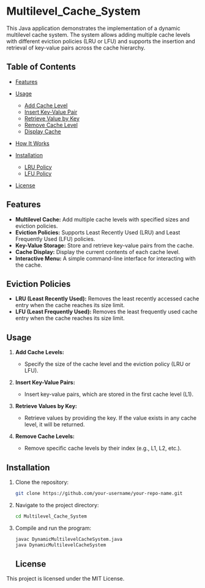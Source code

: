 # Multilevel_Cache_System
This Java application demonstrates the implementation of a dynamic multilevel cache system. The system allows adding multiple cache levels with different eviction policies (LRU or LFU) and supports the insertion and retrieval of key-value pairs across the cache hierarchy.

## Table of Contents
- [Features](#features)
- [Usage](#usage)
  - [Add Cache Level](#add-cache-level)
  - [Insert Key-Value Pair](#insert-key-value-pair)
  - [Retrieve Value by Key](#retrieve-value-by-key)
  - [Remove Cache Level](#remove-cache-level)
  - [Display Cache](#display-cache)
- [How It Works](#how-it-works)
- [Installation](#installation)
  - [LRU Policy](#lru-policy)
  - [LFU Policy](#lfu-policy)

- [License](#license)

## Features
- **Multilevel Cache:** Add multiple cache levels with specified sizes and eviction policies.
- **Eviction Policies:** Supports Least Recently Used (LRU) and Least Frequently Used (LFU) policies.
- **Key-Value Storage:** Store and retrieve key-value pairs from the cache.
- **Cache Display:** Display the current contents of each cache level.
- **Interactive Menu:** A simple command-line interface for interacting with the cache.

## Eviction Policies
- **LRU (Least Recently Used):** Removes the least recently accessed cache entry when the cache reaches its size limit.
- **LFU (Least Frequently Used):** Removes the least frequently used cache entry when the cache reaches its size limit.

## Usage

1. **Add Cache Levels:**
   - Specify the size of the cache level and the eviction policy (LRU or LFU).
   
2. **Insert Key-Value Pairs:**
   - Insert key-value pairs, which are stored in the first cache level (L1).
   
3. **Retrieve Values by Key:**
   - Retrieve values by providing the key. If the value exists in any cache level, it will be returned.
   
4. **Remove Cache Levels:**
   - Remove specific cache levels by their index (e.g., L1, L2, etc.).

## Installation

1. Clone the repository:

   ```bash
   git clone https://github.com/your-username/your-repo-name.git
   ```

2. Navigate to the project directory:

   ```bash
   cd Multilevel_Cache_System
   ```

3. Compile and run the program:

   ```bash
   javac DynamicMultilevelCacheSystem.java
   java DynamicMultilevelCacheSystem
   ```

   ## License
This project is licensed under the MIT License.
